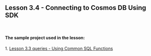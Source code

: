 ## Lesson 3.4 - Connecting to Cosmos DB Using SDK

<br/>
<h4> The sample project used in the lesson: </h4>
    1. <a href="https://github.com/Crystal-Talks/DP420-CosmosDB-Developer-Speciality/blob/main/Lesson%203.3%20-%20Querying%20Data%20Using%20Common%20SQL%20Functions/Lsesson%203.3%20Queries.sql">Lesson 3.3 queries - Using Common SQL Functions</a>

    

    
